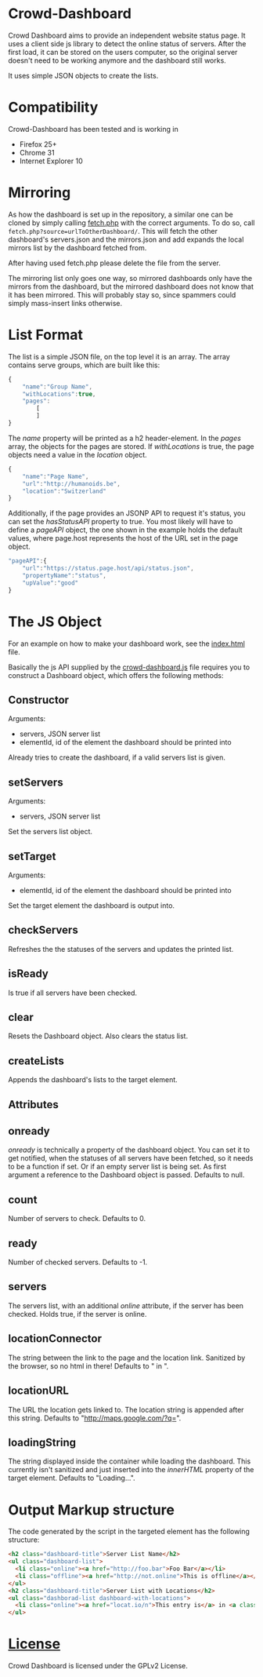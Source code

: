 Crowd-Dashboard
===============
Crowd Dashboard aims to provide an independent website status page. It uses a client side js library to detect the online status of servers. After the first load, it can be stored on the users computer, so the original server doesn't need to be working anymore and the dashboard still works.

It uses simple JSON objects to create the lists.

Compatibility
=============
Crowd-Dashboard has been tested and is working in
   * Firefox 25+
   * Chrome 31
   * Internet Explorer 10

Mirroring
=========
As how the dashboard is set up in the repository, a similar one can be cloned by simply calling [fetch.php](fetch.php) with the correct arguments.
To do so, call `fetch.php?source=urlToOtherDashboard/`. This will fetch the other dashboard's servers.json and the mirrors.json and add expands the local mirrors list by the dashboard fetched from.

After having used fetch.php please delete the file from the server.

The mirroring list only goes one way, so mirrored dashboards only have the mirrors from the dashboard, but the mirrored dashboard does not know that it has been mirrored. This will probably stay so, since spammers could simply mass-insert links otherwise.

List Format
===========
The list is a simple JSON file, on the top level it is an array.
The array contains serve groups, which are built like this:
```js
{
    "name":"Group Name",
    "withLocations":true,
    "pages":
        [
        ]
}
```
The _name_ property will be printed as a h2 header-element.
In the _pages_ array, the objects for the pages are stored. If _withLocations_ is true, the page objects need a value in the _location_ object.
```js
{
    "name":"Page Name",
    "url":"http://humanoids.be",
    "location":"Switzerland"
}
```

Additionally, if the page provides an JSONP API to request it's status, you can set the _hasStatusAPI_ property to true. You most likely will have to define a _pageAPI_ object, the one shown in the example holds the default values, where page.host represents the host of the URL set in the page object.
```js
"pageAPI":{
    "url":"https://status.page.host/api/status.json",
    "propertyName":"status",
    "upValue":"good"
}
```

The JS Object
=============
For an example on how to make your dashboard work, see the [index.html](index.html) file.

Basically the js API supplied by the [crowd-dashboard.js](crowd-dashboard.js) file requires you to construct a Dashboard object, which offers the following methods:

Constructor
-----------
Arguments:
   * servers, JSON server list
   * elementId, id of the element the dashboard should be printed into
   
Already tries to create the dashboard, if a valid servers list is given.
  
setServers
----------
Arguments:
   * servers, JSON server list

Set the servers list object.

setTarget
---------
Arguments:
   * elementId, id of the element the dashboard should be printed into
   
Set the target element the dashboard is output into.

checkServers
------------
Refreshes the the statuses of the servers and updates the printed list.

isReady
-------
Is true if all servers have been checked.

clear
-----
Resets the Dashboard object. Also clears the status list.

createLists
-----------
Appends the dashboard's lists to the target element.

Attributes
----------
  onready
  -------
  _onready_ is technically a property of the dashboard object. You can set it to get notified, when the statuses of all servers have been fetched, so it needs to be a function if set. Or if an empty server list is being set. As first argument a reference to the Dashboard object is passed. Defaults to  null.

  count
  -----
  Number of servers to check. Defaults to 0.

  ready
  -----
  Number of checked servers. Defaults to -1.

  servers
  -------
  The servers list, with an additional _online_ attribute, if the server has been checked. Holds true, if the server is online.

  locationConnector
  -----------------
  The string between the link to the page and the location link. Sanitized by the browser, so no html in there! Defaults to " in ".

  locationURL
  -----------
  The URL the location gets linked to. The location string is appended after this string. Defaults to "http://maps.google.com/?q=".

  loadingString
  -------------
  The string displayed inside the container while loading the dashboard. This currently isn't sanitized and just inserted into the _innerHTML_ property of the target element. Defaults to "Loading...".

Output Markup structure
=======================

The code generated by the script in the targeted element has the following structure:
```html
<h2 class="dashboard-title">Server List Name</h2>
<ul class="dashboard-list">
  <li class="online"><a href="http://foo.bar">Foo Bar</a></li>
  <li class="offline"><a href="http://not.online">This is offline</a></li>
</ul>
<h2 class="dashboard-title">Server List with Locations</h2>
<ul class="dashborad-list dashboard-with-locations">
  <li class="online"><a href="locat.io/n">This entry is</a> in <a class="dashboard-location" href="http://maps.google.com/?q=The%20Wonderland">The Wonderland</a></li>
</ul>
```

[License](LICENSE)
=======
Crowd Dashboard is licensed under the GPLv2 License.
